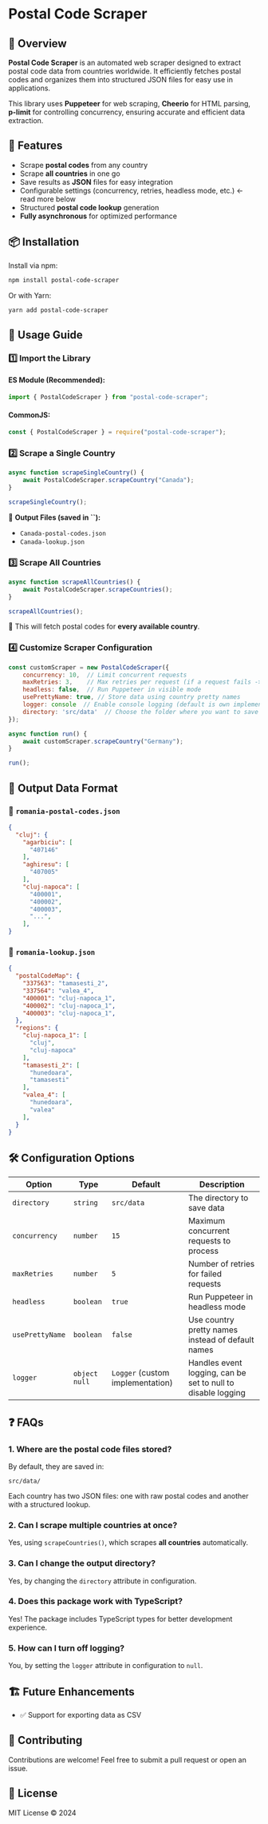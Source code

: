 # Postal Code Scraper

## 📌 Overview

**Postal Code Scraper** is an automated web scraper designed to extract postal code data from countries worldwide. It efficiently fetches postal codes and organizes them into structured JSON files for easy use in applications.

This library uses **Puppeteer** for web scraping, **Cheerio** for HTML parsing, **p-limit** for controlling concurrency, ensuring accurate and efficient data extraction.

## 🚀 Features

- Scrape **postal codes** from any country
- Scrape **all countries** in one go
- Save results as **JSON** files for easy integration
- Configurable settings (concurrency, retries, headless mode, etc.)  <- read more below
- Structured **postal code lookup** generation
- **Fully asynchronous** for optimized performance

## 📦 Installation

Install via npm:

```sh
npm install postal-code-scraper
```

Or with Yarn:

```sh
yarn add postal-code-scraper
```

## 📖 Usage Guide

### 1️⃣ **Import the Library**

#### ES Module (Recommended):

```javascript
import { PostalCodeScraper } from "postal-code-scraper";
```

#### CommonJS:

```javascript
const { PostalCodeScraper } = require("postal-code-scraper");
```

### 2️⃣ **Scrape a Single Country**

```javascript
async function scrapeSingleCountry() {
    await PostalCodeScraper.scrapeCountry("Canada");
}

scrapeSingleCountry();
```

📌 **Output Files (saved in **``**):**

- `Canada-postal-codes.json`
- `Canada-lookup.json`

### 3️⃣ **Scrape All Countries**

```javascript
async function scrapeAllCountries() {
    await PostalCodeScraper.scrapeCountries();
}

scrapeAllCountries();
```

📌 This will fetch postal codes for **every available country**.

### 4️⃣ **Customize Scraper Configuration**

```javascript
const customScraper = new PostalCodeScraper({
    concurrency: 10,  // Limit concurrent requests
    maxRetries: 3,    // Max retries per request (if a request fails -> so we don't lose data)
    headless: false,  // Run Puppeteer in visible mode
    usePrettyName: true, // Store data using country pretty names
    logger: console  // Enable console logging (default is own implemented) 
    directory: 'src/data'  // Choose the folder where you want to save the data
});

async function run() {
    await customScraper.scrapeCountry("Germany");
}

run();
```

## 📁 Output Data Format

### 🔹 `romania-postal-codes.json`

```json
{
  "cluj": {
    "agarbiciu": [
      "407146"
    ],
    "aghiresu": [
      "407005"
    ],
    "cluj-napoca": [
      "400001",
      "400002",
      "400003",
      "...",
    ],
}
```

### 🔹 `romania-lookup.json`

```json
{
  "postalCodeMap": {
    "337563": "tamasesti_2",
    "337564": "valea_4",
    "400001": "cluj-napoca_1",
    "400002": "cluj-napoca_1",
    "400003": "cluj-napoca_1",
  },
  "regions": {
    "cluj-napoca_1": [
      "cluj",
      "cluj-napoca"
    ],
    "tamasesti_2": [
      "hunedoara",
      "tamasesti"
    ],
    "valea_4": [
      "hunedoara",
      "valea"
    ],
  }
}
```

## 🛠 Configuration Options

| Option          | Type                          | Default                          | Description                                                                                    |
| --------------- | ----------------------------- | -------------------------------- | ---------------------------------------------------------------------------------------------- |
| `directory`     | `string`                      | `src/data`                       | The directory to save data                                                                     |
| `concurrency`   | `number`                      | `15`                             | Maximum concurrent requests to process                                                         |
| `maxRetries`    | `number`                      | `5`                              | Number of retries for failed requests                                                          |
| `headless`      | `boolean`                     | `true`                           | Run Puppeteer in headless mode                                                                 |
| `usePrettyName` | `boolean`                     | `false`                          | Use country pretty names instead of default names                                              |
| `logger`        | `object` `null`               | `Logger` (custom implementation) | Handles event logging, can be set to null to disable logging                                   |

## ❓ FAQs

### **1. Where are the postal code files stored?**

By default, they are saved in:

```
src/data/
```

Each country has two JSON files: one with raw postal codes and another with a structured lookup.

### **2. Can I scrape multiple countries at once?**

Yes, using `scrapeCountries()`, which scrapes **all countries** automatically.

### **3. Can I change the output directory?**

Yes, by changing the `directory` attribute in configuration.

### **4. Does this package work with TypeScript?**

Yes! The package includes TypeScript types for better development experience.

### **5. How can I turn off logging?**

You, by setting the `logger` attribute in configuration to `null`.

## 🏗 Future Enhancements

- ✅ Support for exporting data as CSV

## 🤝 Contributing

Contributions are welcome! Feel free to submit a pull request or open an issue.

## 📜 License

MIT License © 2024

